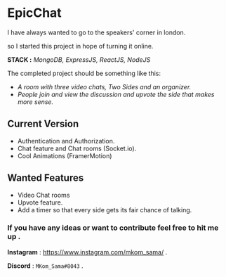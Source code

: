 # EpicChat

I have always wanted to go to the speakers' corner in london.

so I started this project in hope of turning it online.

**STACK :** *MongoDB, ExpressJS, ReactJS, NodeJS* 

The completed project should be something like this:
* *A room with three video chats, Two Sides and an organizer.*
* *People join and view the discussion and upvote the side that makes more sense.*



## Current Version

* Authentication and Authorization.
* Chat feature and Chat rooms (Socket.io).
* Cool Animations (FramerMotion)


## Wanted Features 

* Video Chat rooms
* Upvote feature.
* Add a timer so that every side gets its fair chance of talking.

### If you have any ideas or want to contribute feel free to hit me up . 

**Instagram** : https://www.instagram.com/mkom_sama/ .

**Discord** : `MKom_Sama#8043` .
